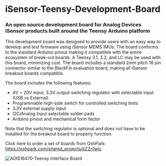 # iSensor-Teensy-Development-Board
### An open source development board for Analog Devices iSensor products built around the Teensy Arduino platform

This development board was designed to provide users with an easy way to develop and test firmware using iSensor MEMS IMUs. The board conforms to the standard Arduino pinout making it compatible with the entire ecosystem of break-out boards. A Teensy 3.1, 3.2, and LC may be used with this board, minimizing cost. The board includes a standard 2mm pitch 16 pin connector similar to the BlackFin evaluation board, making all iSensor breakout boards compatible. 

The board includes the following features:
- 4V ~ 20V input, 3.3V output switching regulator with selectable input (USB vs External)
- Programmable high-side switch for controlled switching tests
- 3.3V external supply input
- I2C/Analog Input selectable solder pads
- Arduino pinout and mechanical form factor

Note that the switching regulator is optional and does not have to be installed for the breakout board to properly function.

Click here to order a set of boards from OshPark: https://oshpark.com/shared_projects/kZZn1wic

![ADIS16470-Teensy Interface Board](https://raw.githubusercontent.com/juchong/ADIS16470_Arduino_Teensy/master/ADIS16470/images/470_Breakout_Example.jpg)
